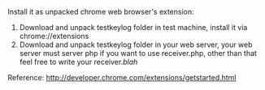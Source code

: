 
Install it as unpacked chrome web browser's extension:

1. Download and unpack testkeylog folder in test machine, install it via chrome://extensions
2. Download and unpack testkeylog folder in your web server, your web server must server php if you want to 
use receiver.php, other than that feel free to write your receiver.*blah* 

Reference: http://developer.chrome.com/extensions/getstarted.html
